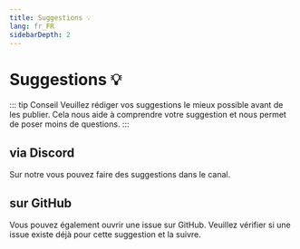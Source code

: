 ```yaml
---
title: Suggestions 💡
lang: fr_FR
sidebarDepth: 2
---
```


# Suggestions :bulb:
::: tip Conseil
Veuillez rédiger vos suggestions le mieux possible avant de les publier. Cela nous aide à comprendre votre suggestion et nous permet de poser moins de questions.
:::

## via Discord
Sur notre <discord/> vous pouvez faire des suggestions dans le <discord-channel channel="suggestions"/> canal.

## sur GitHub
Vous pouvez également ouvrir une issue sur <a :href="$themeConfig.variables.github + '/issues'" target="_blank">GitHub</a>. Veuillez vérifier si une issue existe déjà pour cette suggestion et la suivre.

